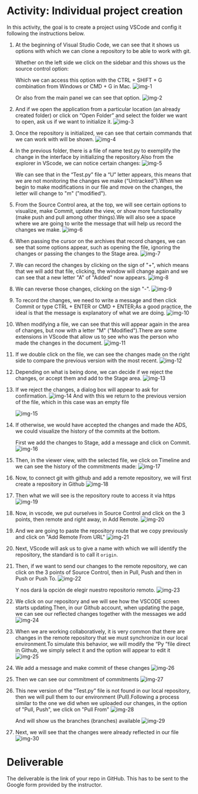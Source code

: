 # Activity: Individual project creation
In this activity, the goal is to create a project using VSCode and config it following the instructions below.

1. At the beginning of Visual Studio Code, we can see that it shows us options with which we can clone a repository to be able to work with git.

    Whether on the left side we click on the sidebar and this shows us the source control option:

    Which we can access this option with the CTRL + SHIFT + G combination from Windows or CMD + G in Mac.
    ![img-1](img-1.png)

    Or also from the main panel we can see that option.
    ![img-2](img-2.png)

2. And if we open the application from a particular location (an already created folder) or click on “Open Folder” and select the folder we want to open, ask us if we want to initialize it.
    ![img-3](img-3.png)

3. Once the repository is initialized, we can see that certain commands that we can work with will be shown.
    ![img-4](img-4.png)

4. In the previous folder, there is a file of name test.py to exemplify the change in the interface by initializing the repository.Also from the explorer in VScode, we can notice certain changes:
    ![img-5](img-5.png)

    We can see that in the “Test.py” file a “U” letter appears, this means that we are not monitoring the changes we make (“Untracked”).When we begin to make modifications in our file and move on the changes, the letter will change to "m" ("modified").

5. From the Source Control area, at the top, we will see certain options to visualize, make Commit, update the view, or show more functionality (make push and pull among other things).We will also see a space where we are going to write the message that will help us record the changes we make.
    ![img-6](img-6.png)

6. When passing the cursor on the archives that record changes, we can see that some options appear, such as opening the file, ignoring the changes or passing the changes to the Stage area.
    ![img-7](img-7.png)

7. We can record the changes by clicking on the sign of "+", which means that we will add that file, clicking, the window will change again and we can see that a new letter "A" of "Added" now appears.
    ![img-8](img-8.png)

8. We can reverse those changes, clicking on the sign "-".
    ![img-9](img-9.png)

9. To record the changes, we need to write a message and then click Commit or type CTRL + ENTER or CMD + ENTER;As a good practice, the ideal is that the message is explanatory of what we are doing.
    ![img-10](img-10.png)

10. When modifying a file, we can see that this will appear again in the area of changes, but now with a letter "M" ("Modified").There are some extensions in VScode that allow us to see who was the person who made the changes in the document.
    ![img-11](img-11.png)

11. If we double click on the file, we can see the changes made on the right side to compare the previous version with the most recent.
    ![img-12](img-12.png)

12. Depending on what is being done, we can decide if we reject the changes, or accept them and add to the Stage area.
    ![img-13](img-13.png)

13. If we reject the changes, a dialog box will appear to ask for confirmation.
    ![img-14](img-14.png)
    And with this we return to the previous version of the file, which in this case was an empty file

    ![img-15](img-15.png)

14. If otherwise, we would have accepted the changes and made the ADS, we could visualize the history of the commits at the bottom.

    First we add the changes to Stage, add a message and click on Commit.
    ![img-16](img-16.png)

15. Then, in the viewer view, with the selected file, we click on Timeline and we can see the history of the commitments made:
    ![img-17](img-17.png)

16. Now, to connect git with github and add a remote repository, we will first create a repository in Github
    ![img-18](img-18.png)

17. Then what we will see is the repository route to access it via https
    ![img-19](img-19.png)

18. Now, in vscode, we put ourselves in Source Control and click on the 3 points, then remote and right away, in Add Remote.
    ![img-20](img-20.png)

19. And we are going to paste the repository route that we copy previously and click on "Add Remote From URL"
    ![img-21](img-21.png)

20. Next, VScode will ask us to give a name with which we will identify the repository, the standard is to call it `origin`.

21. Then, if we want to send our changes to the remote repository, we can click on the 3 points of Source Control, then in Pull, Push and then in Push or Push To.
    ![img-22](img-22.png)

    Y nos dará la opción de elegir nuestro repositorio remoto.
    ![img-23](img-23.png)

22. We click on our repository and we will see how the VSCODE screen starts updating.Then, in our Github account, when updating the page, we can see our reflected changes together with the messages we add
    ![img-24](img-24.png)

23. When we are working collaboratively, it is very common that there are changes in the remote repository that we must synchronize in our local environment.To simulate this behavior, we will modify the “Py ”file direct in Github, we simply select it and the option will appear to edit it
    ![img-25](img-25.png)

24. We add a message and make commit of these changes
    ![img-26](img-26.png)

25. Then we can see our commitment of commitments
    ![img-27](img-27.png)

26. This new version of the “Test.py” file is not found in our local repository, then we will pull them to our environment (Pull).Following a process similar to the one we did when we uploaded our changes, in the option of "Pull, Push", we click on "Pull From"
    ![img-28](img-28.png)

    And will show us the branches (branches) available 
    ![img-29](img-29.png)

27. Next, we will see that the changes were already reflected in our file
    ![img-30](img-30.png)

# Deliverable
The deliverable is the link of your repo in GitHub. This has to be sent to the Google form provided by the instructor.